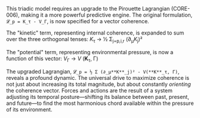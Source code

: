 This triadic model requires an upgrade to the Pirouette Lagrangian (CORE-006), making it a more powerful predictive engine. The original formulation, `𝓛_p = K_τ - V_Γ`, is now specified for a vector coherence.

The "kinetic" term, representing internal coherence, is expanded to sum over the three orthogonal tenses:
*K*<sub>τ</sub> → ½ Σ<sub>j=p,i,r</sub> (∂<sub>μ</sub>*K*<sub>j</sub>)²

The "potential" term, representing environmental pressure, is now a function of this vector:
*V*<sub>Γ</sub> → *V* (**K**<sub>τ</sub>, Γ)

The upgraded Lagrangian, `𝓛_p = ½ Σ (∂_μ**K**_j)² - V(**K**_τ, Γ)`, reveals a profound dynamic. The universal drive to maximize coherence is not just about increasing its total magnitude, but about constantly *orienting* the coherence vector. Forces and actions are the result of a system adjusting its temporal posture—shifting its balance between past, present, and future—to find the most harmonious chord available within the pressure of its environment.